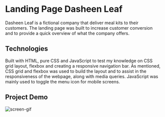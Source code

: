 # Landing Page Dasheen Leaf

Dasheen Leaf is a fictional company that deliver meal kits to their customers. The landing page was built to increase customer conversion and to provide a quick overview of what the company offers. 

## Technologies

Built with HTML, pure CSS and JavaScript to test my knowledge on CSS grid layout, flexbox and creating a responsive navigation bar. As mentioned, CSS grid and flexbox was used to build the layout and to assist in the responsiveness of the webpage, along with media queries. JavaScript was mainly used to toggle the menu icon for mobile screens.

## Project Demo 

![screen-gif](./dasheen-leaf_landing-page.gif)

